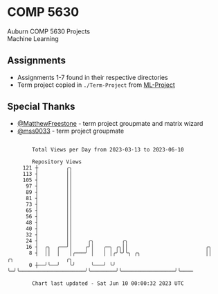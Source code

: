# COMP 5630
Auburn COMP 5630 Projects  
Machine Learning

## Assignments
- Assignments 1-7 found in their respective directories
- Term project copied in `./Term-Project` from [ML-Project](https://github.com/wumphlett/ML-Project)

## Special Thanks
- [@MatthewFreestone](https://github.com/MatthewFreestone) - term project groupmate and matrix wizard
- [@mss0033](https://github.com/mss0033) - term project groupmate

```

        Total Views per Day from 2023-03-13 to 2023-06-10

        Repository Views
     121 ┼         ╭╮
     113 ┤         ││
     105 ┤         ││
      97 ┤         ││
      89 ┤         ││
      81 ┤         ││
      73 ┤         ││
      65 ┤         ││
      56 ┤         ││
      48 ┤         ││
      40 ┤         ││
      32 ┤         ││
      24 ┤         ││     ╭╮         ╭╮
      16 ┤  ╭╮  ╭──╯│    ╭╯│   ╭─╮ ╭╮││                         ╭╮
       8 ┤  ││  │   │╭───╯ │   │ │╭╯╰╯╰╮ ╭╮                     ││        ╭╮                 ╭╮
       0 ┼──╯╰──╯   ╰╯     ╰───╯ ╰╯    ╰─╯╰─────────────────────╯╰────────╯╰─────────────────╯╰────

        Chart last updated - Sat Jun 10 00:00:32 2023 UTC
        
```
